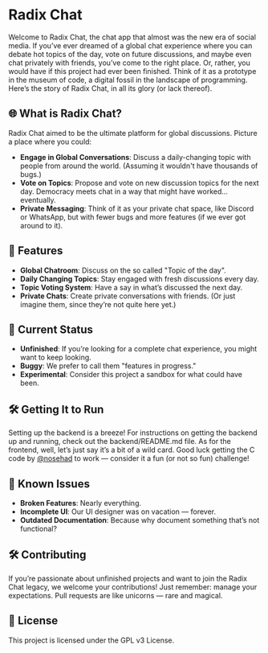 # Radix Chat

Welcome to Radix Chat, the chat app that almost was the new era of social media. If you’ve ever dreamed of a global chat experience where you can debate hot topics of the day, vote on future discussions, and maybe even chat privately with friends, you’ve come to the right place. Or, rather, you would have if this project had ever been finished. Think of it as a prototype in the museum of code, a digital fossil in the landscape of programming. Here’s the story of Radix Chat, in all its glory (or lack thereof).

## 🌐 What is Radix Chat?

Radix Chat aimed to be the ultimate platform for global discussions. Picture a place where you could:

- **Engage in Global Conversations**: Discuss a daily-changing topic with people from around the world. (Assuming it wouldn't have thousands of bugs.)
- **Vote on Topics**: Propose and vote on new discussion topics for the next day. Democracy meets chat in a way that might have worked... eventually.
- **Private Messaging**: Think of it as your private chat space, like Discord or WhatsApp, but with fewer bugs and more features (if we ever got around to it).
    
## 🚀 Features

- **Global Chatroom**: Discuss on the so called "Topic of the day".
- **Daily Changing Topics**: Stay engaged with fresh discussions every day.
- **Topic Voting System**: Have a say in what’s discussed the next day.
- **Private Chats**: Create private conversations with friends. (Or just imagine them, since they’re not quite here yet.)

## 🚧 Current Status

- **Unfinished**: If you’re looking for a complete chat experience, you might want to keep looking.
- **Buggy**: We prefer to call them "features in progress."
- **Experimental**: Consider this project a sandbox for what could have been.

## 🛠️ Getting It to Run

Setting up the backend is a breeze! For instructions on getting the backend up and running, check out the backend/README.md file. 
As for the frontend, well, let’s just say it’s a bit of a wild card. Good luck getting the C code by [@nosehad](https://github.com/nosehad) to work — consider it a fun (or not so fun) challenge!

## 🤔 Known Issues

- **Broken Features**: Nearly everything.
- **Incomplete UI**: Our UI designer was on vacation — forever.
- **Outdated Documentation**: Because why document something that’s not functional?

## 🛠️ Contributing

If you’re passionate about unfinished projects and want to join the Radix Chat legacy, we welcome your contributions! Just remember: manage your expectations. Pull requests are like unicorns — rare and magical.

## 📜 License

This project is licensed under the GPL v3 License.
